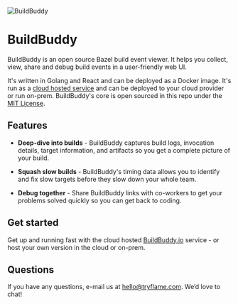 ![BuildBuddy](https://buildbuddy.io/images/preview.png)

# BuildBuddy
BuildBuddy is an open source Bazel build event viewer. It helps you collect, view, share and debug build events in a user-friendly web UI.

It's written in Golang and React and can be deployed as a Docker image. It's run as a [cloud hosted service](https://buildbuddy.io) and can be deployed to your cloud provider or run on-prem. BuildBuddy's core is open sourced in this repo under the [MIT License](https://github.com/tryflame/buildbuddy/blob/master/LICENSE).

## Features

* **Deep-dive into builds** - BuildBuddy captures build logs, invocation details, target information, and artifacts so you get a complete picture of your build.

* **Squash slow builds** - BuildBuddy's timing data allows you to identify and fix slow targets before they slow down your whole team.

* **Debug together** - Share BuildBuddy links with co-workers to get your problems solved quickly so you can get back to coding.

## Get started
Get up and running fast with the cloud hosted [BuildBuddy.io](https://buildbuddy.io) service - or host your own version in the cloud or on-prem.

## Questions
If you have any questions, e-mail us at hello@tryflame.com. We’d love to chat!
